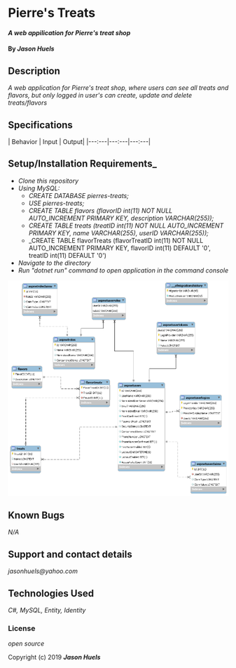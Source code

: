 # Pierre's Treats

#### _A web appilication for Pierre's treat shop_

#### By _**Jason Huels**_

## Description
_A web application for Pierre's treat shop, where users can see all treats and flavors, but only logged in user's can create, update and delete treats/flavors_

## Specifications

| Behavior | Input | Output|
|---:---|---:---|---:---|


## Setup/Installation Requirements_
* _Clone this repository_
* _Using MySQL:_
    * _CREATE DATABASE pierres-treats;_
    * _USE pierres-treats;_
    * _CREATE TABLE flavors (flavorID int(11) NOT NULL AUTO_INCREMENT PRIMARY KEY, description VARCHAR(255));_
    * _CREATE TABLE treats (treatID int(11) NOT NULL AUTO_INCREMENT PRIMARY KEY, name VARCHAR(255), userID VARCHAR(255));_
    * _CREATE TABLE flavorTreats (flavorTreatID int(11) NOT NULL AUTO_INCREMENT PRIMARY KEY, flavorID int(11) DEFAULT '0', treatID int(11) DEFAULT '0')
* _Navigate to the directory_
* _Run "dotnet run" command to open application in the command console_

![ERD](pierres-treats-ERD.png)

## Known Bugs

_N/A_

## Support and contact details

_jasonhuels@yahoo.com_

## Technologies Used

_C#, MySQL, Entity, Identity_

### License

*open source*

Copyright (c) 2019 **_Jason Huels_**